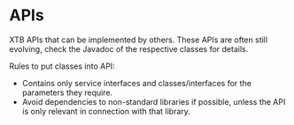 # APIs

XTB APIs that can be implemented by others. These APIs are often still evolving, check the Javadoc of the respective classes
for details.

Rules to put classes into API:

- Contains only service interfaces and classes/interfaces for the parameters they require.
- Avoid dependencies to non-standard libraries if possible, unless the API is only relevant in connection with that library.
